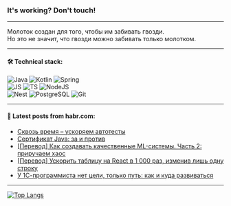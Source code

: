 ### It's working? Don't touch!

---
Молоток создан для того, чтобы им забивать гвозди. <br>
Но это не значит, что гвозди можно забивать только молотком.

---

#### 🛠️ Technical stack:

![Java](https://img.shields.io/badge/Java-informational?logo=Oracle&style=flat&logoColor=white&color=FF4500)
![Kotlin](https://img.shields.io/badge/Kotlin-informational?logo=Kotlin&style=flat&logoColor=white&color=774D97)
![Spring](https://img.shields.io/badge/SpringBoot-informational?logo=SpringBoot&style=flat&logoColor=white&color=6DB33F) <br>
![JS](https://img.shields.io/badge/JS-informational?logo=javaScript&style=flat&logoColor=black&color=F7Df1E)
![TS](https://img.shields.io/badge/TypeScript-informational?logo=typeScript&style=flat&logoColor=black&color=0667A8)
![NodeJS](https://img.shields.io/badge/NodeJS-informational?logo=node.js&style=flat&logoColor=white&color=70A760) <br>
![Nest](https://img.shields.io/badge/NestJS-informational?logo=NestJS&style=flat&logoColor=white&color=E0234E)
![PostgreSQL](https://img.shields.io/badge/PostgreSQL-informational?logo=PostgreSQL&style=flat&logoColor=white&color=DAA520)
![Git](https://img.shields.io/badge/Git-informational?logo=git&style=flat&logoColor=white&color=778899)

___

#### 💬 Latest posts from habr.com:

<!-- BLOG-POST-LIST:START -->
- [Сквозь время – ускоряем автотесты](https://habr.com/ru/companies/psb/articles/750286/?utm_source=habrahabr&utm_medium=rss&utm_campaign=750286)
- [Сертификат Java: за и против](https://habr.com/ru/companies/ibs/articles/750544/?utm_source=habrahabr&utm_medium=rss&utm_campaign=750544)
- [[Перевод] Как создавать качественные ML-системы. Часть 2: приручаем хаос](https://habr.com/ru/companies/vk/articles/749852/?utm_source=habrahabr&utm_medium=rss&utm_campaign=749852)
- [[Перевод] Ускорить таблицу на React в 1 000 раз, изменив лишь одну строку](https://habr.com/ru/companies/netologyru/articles/750246/?utm_source=habrahabr&utm_medium=rss&utm_campaign=750246)
- [У 1С-программиста нет цели, только путь: как и куда развиваться](https://habr.com/ru/companies/automacon/articles/750414/?utm_source=habrahabr&utm_medium=rss&utm_campaign=750414)
<!-- BLOG-POST-LIST:END -->

---
[![Top Langs](https://github-readme-stats-git-master-advtsetting-gmailcom.vercel.app/api/top-langs/?username=zloylis&langs_count=10&hide_title=false&title_color=e6edf3&size_weight=0.5&count_weight=0.5&layout=compact&hide_border=true&theme=dracula)](https://github.com/zloylis)

<!-- ![GitHub stats](https://github-readme-stats-git-master-advtsetting-gmailcom.vercel.app/api?username=zloylis&show_icons=true&hide_border=true&theme=dracula&hide_title=true&include_all_commits=true&count_private=true&hide=contribs&hide_rank=true) -->
